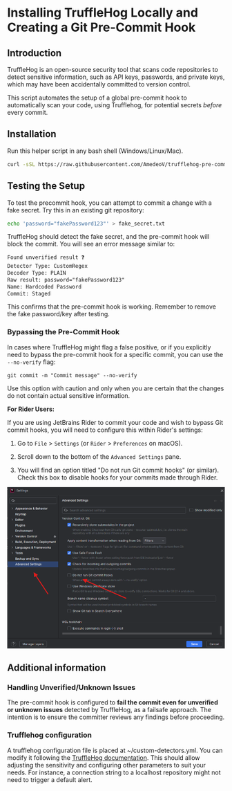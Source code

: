 # Installing TruffleHog Locally and Creating a Git Pre-Commit Hook

## Introduction

TruffleHog is an open-source security tool that scans code repositories to detect sensitive information, such as API keys, passwords, and private keys, which may have been accidentally committed to version control.  

This script automates the setup of a global pre-commit hook to automatically scan your code, using Trufflehog, for potential secrets *before* every commit.

## Installation

Run this helper script in any bash shell (Windows/Linux/Mac). 

```bash
curl -sSL https://raw.githubusercontent.com/AmedeoV/trufflehog-pre-commit-hook/refs/heads/main/truffleHog-local-git-pre-hook.sh | bash
```


## Testing the Setup

To test the precommit hook, you can attempt to commit a change with a fake secret. Try this in an existing git repository:

```bash
echo 'password="fakePassword123"' > fake_secret.txt
```

TruffleHog should detect the fake secret, and the pre-commit hook will block the commit. You will see an error message similar to:

```
Found unverified result ❓
Detector Type: CustomRegex
Decoder Type: PLAIN
Raw result: password="fakePassword123"
Name: Hardcoded Password
Commit: Staged
```

This confirms that the pre-commit hook is working. Remember to remove the fake password/key after testing.

### Bypassing the Pre-Commit Hook

In cases where TruffleHog might flag a false positive, or if you explicitly need to bypass the pre-commit hook for a specific commit, you can use the `--no-verify` flag:

```
git commit -m "Commit message" --no-verify
```

Use this option with caution and only when you are certain that the changes do not contain actual sensitive information.

**For Rider Users:**

If you are using JetBrains Rider to commit your code and wish to bypass Git commit hooks, you will need to configure this within Rider's settings:

1.  Go to `File` > `Settings` (or `Rider` > `Preferences` on macOS).

2.  Scroll down to the bottom of the `Advanced Settings` pane.

3.  You will find an option titled "Do not run Git commit hooks" (or similar). Check this box to disable hooks for your commits made through Rider.

![rider-no-verify.png](rider-no-verify.png)

## Additional information

### Handling Unverified/Unknown Issues

The pre-commit hook is configured to **fail the commit even for unverified or unknown issues** detected by TruffleHog, as a failsafe approach. The intention is to ensure the committer reviews any findings before proceeding. 

### Trufflehog configuration

A trufflehog configuration file is placed at ~/custom-detectors.yml. You can modify it following the [TruffleHog documentation](https://docs.trufflesecurity.com/configuration-file-reference). This should allow adjusting the sensitivity and configuring other parameters to suit your needs. For instance, a connection string to a localhost repository might not need to trigger a default alert.
